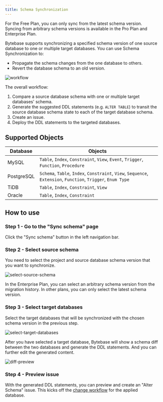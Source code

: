 ```yaml
---
title: Schema Synchronization
---
```


<HintBlock type="info">

For the Free Plan, you can only sync from the latest schema version.
Syncing from arbitrary schema versions is available in the Pro Plan and Enterprise Plan.

</HintBlock>

<TutorialBlock url="/docs/tutorials/how-to-synchronize-database-schemas" title="How to Synchronize Database Schemas" />

Bytebase supports synchronizing a specified schema version of one source database to one or multiple target databases.
You can use Schema Synchronization to:

- Propagate the schema changes from the one database to others.
- Revert the database schema to an old version.

![workflow](/content/docs/change-database/synchronize-schema/workflow.webp)

The overall workflow:

1. Compare a source database schema with one or multiple target databases' schema.
1. Generate the suggested DDL statements (e.g. `ALTER TABLE`) to transit the source database schema state to each of the target database schema.
1. Create an issue.
1. Deploy the DDL statements to the targeted databases.

## Supported Objects

| Database   | Objects                                                                                                       |
| ---------- | ------------------------------------------------------------------------------------------------------------- |
| MySQL      | `Table`, `Index`, `Constraint`, `View`, `Event`, `Trigger`, `Function`, `Procedure`                           |
| PostgreSQL | `Schema`, `Table`, `Index`, `Constraint`, `View`, `Sequence`, `Extension`, `Function`, `Trigger`, `Enum Type` |
| TiDB       | `Table`, `Index`, `Constraint`, `View`                                                                        |
| Oracle     | `Table`, `Index`, `Constraint`                                                                                |

## How to use

### Step 1 - Go to the "Sync schema" page

Click the "Sync schema" button in the left navigation bar.

### Step 2 - Select source schema

You need to select the project and source database schema version that you want to synchronize.

![select-source-schema](/content/docs/change-database/synchronize-schema/select-source-schema.webp)

<HintBlock type="info">

In the Enterprise Plan, you can select an arbitrary schema version from the migration history. In other plans, you can only select the latest schema version.

</HintBlock>

### Step 3 - Select target databases

Select the target databases that will be synchronized with the chosen schema version in the previous step.

![select-target-databases](/content/docs/change-database/synchronize-schema/select-target-databases.webp)

After you have selected a target database, Bytebase will show a schema diff between the two databases and generate the DDL statements. And you can further edit the generated content.

![diff-preview](/content/docs/change-database/synchronize-schema/diff-preview.webp)

### Step 4 - Preview issue

With the generated DDL statements, you can preview and create an "Alter Schema" issue. This kicks off the [change workflow](/docs/change-database/change-workflow) for the applied database.
